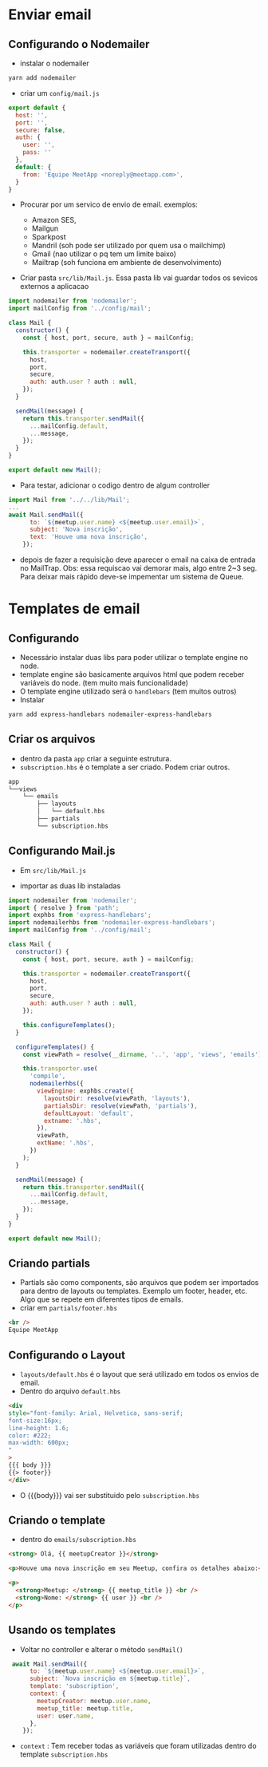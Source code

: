 # Enviar email

## Configurando o Nodemailer

- instalar o nodemailer
```bash
yarn add nodemailer
```

- criar um `config/mail.js`

```js
export default {
  host: '',
  port: '',
  secure: false,
  auth: {
    user: '',
    pass: ''
  },
  default: {
    from: 'Equipe MeetApp <noreply@meetapp.com>',   
  }
}
```

- Procurar por um servico de envio de email. exemplos: 
  - Amazon SES, 
  - Mailgun
  - Sparkpost
  - Mandril (soh pode ser utilizado por quem usa o mailchimp)
  - Gmail (nao utilizar o pq tem um limite baixo)
  - Mailtrap (soh funciona em ambiente de desenvolvimento)


- Criar pasta `src/lib/Mail.js`. Essa pasta lib vai guardar todos os sevicos externos a aplicacao

```js
import nodemailer from 'nodemailer';
import mailConfig from '../config/mail';

class Mail {
  constructor() {
    const { host, port, secure, auth } = mailConfig;

    this.transporter = nodemailer.createTransport({
      host,
      port,
      secure,
      auth: auth.user ? auth : null,
    });
  }

  sendMail(message) {
    return this.transporter.sendMail({
      ...mailConfig.default,
      ...message,
    });
  }
}

export default new Mail();
```

- Para testar, adicionar o codigo dentro de algum controller

```js
import Mail from '../../lib/Mail';
...
await Mail.sendMail({
      to: `${meetup.user.name} <${meetup.user.email}>`,
      subject: 'Nova inscrição',
      text: 'Houve uma nova inscrição',
    });
```

- depois de fazer a requisição deve aparecer o email na caixa de entrada no MailTrap. Obs: essa requiscao vai demorar mais, algo entre 2~3 seg. Para deixar mais rápido deve-se impementar um sistema de Queue.

# Templates de email

## Configurando
- Necessário instalar duas libs para poder utilizar o template engine no node.
- template engine são basicamente arquivos html que podem receber variáveis do node. (tem muito mais funcionalidade)
- O template engine utilizado será o `handlebars` (tem muitos outros)
- Instalar
```bash
yarn add express-handlebars nodemailer-express-handlebars
```

## Criar os arquivos

- dentro da pasta `app` criar a seguinte estrutura.
- `subscription.hbs` é o template a ser criado. Podem criar outros.

```bash
app
└──views
    └── emails
        ├── layouts
        │   └── default.hbs
        ├── partials
        └── subscription.hbs
```

## Configurando Mail.js
- Em `src/lib/Mail.js`

- importar as duas lib instaladas
```js
import nodemailer from 'nodemailer';
import { resolve } from 'path';
import exphbs from 'express-handlebars';
import nodemailerhbs from 'nodemailer-express-handlebars';
import mailConfig from '../config/mail';

class Mail {
  constructor() {
    const { host, port, secure, auth } = mailConfig;

    this.transporter = nodemailer.createTransport({
      host,
      port,
      secure,
      auth: auth.user ? auth : null,
    });

    this.configureTemplates();
  }

  configureTemplates() {
    const viewPath = resolve(__dirname, '..', 'app', 'views', 'emails');

    this.transporter.use(
      'compile',
      nodemailerhbs({
        viewEngine: exphbs.create({
          layoutsDir: resolve(viewPath, 'layouts'),
          partialsDir: resolve(viewPath, 'partials'),
          defaultLayout: 'default',
          extname: '.hbs',
        }),
        viewPath,
        extName: '.hbs',
      })
    );
  }

  sendMail(message) {
    return this.transporter.sendMail({
      ...mailConfig.default,
      ...message,
    });
  }
}

export default new Mail();
```

## Criando partials

- Partials são como components, são arquivos que podem ser importados para dentro de layouts ou templates. Exemplo um footer, header, etc. Algo que se repete em diferentes tipos de emails.
- criar em `partials/footer.hbs`
```html
<br />
Equipe MeetApp
```

## Configurando o Layout
- `layouts/default.hbs` é o layout que será utilizado em todos os envios de email.
- Dentro do arquivo `default.hbs`
```html
<div
style="font-family: Arial, Helvetica, sans-serif;
font-size:16px;
line-height: 1.6;
color: #222;
max-width: 600px;
"
>
{{{ body }}}
{{> footer}}
</div>

```
- O {{{body}}} vai ser substituido pelo `subscription.hbs` 

## Criando o template
- dentro do `emails/subscription.hbs`
```html
<strong> Olá, {{ meetupCreator }}</strong>

<p>Houve uma nova inscrição em seu Meetup, confira os detalhes abaixo:</p>

<p>
  <strong>Meetup: </strong> {{ meetup_title }} <br />
  <strong>Nome: </strong> {{ user }} <br />
</p>
```

## Usando os templates
- Voltar no controller e alterar o método `sendMail()`

```js
 await Mail.sendMail({
      to: `${meetup.user.name} <${meetup.user.email}>`,
      subject: `Nova inscrição em ${meetup.title}`,
      template: 'subscription',
      context: {
        meetupCreator: meetup.user.name,
        meetup_title: meetup.title,
        user: user.name,
      },
    });
```
- `context` : Tem receber todas as variáveis que foram utilizadas dentro do template `subscription.hbs`